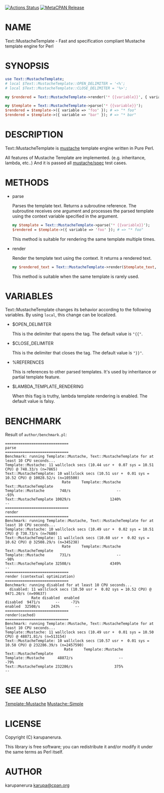 [![Actions Status](https://github.com/karupanerura/Text-MustacheTemplate/actions/workflows/test.yml/badge.svg)](https://github.com/karupanerura/Text-MustacheTemplate/actions) [![MetaCPAN Release](https://badge.fury.io/pl/Text-MustacheTemplate.svg)](https://metacpan.org/release/Text-MustacheTemplate)
# NAME

Text::MustacheTemplate - Fast and specification compliant Mustache template engine for Perl

# SYNOPSIS

```perl
use Text::MustacheTemplate;
# local $Text::MustacheTemplate::OPEN_DELIMITER = '<%';
# local $Text::MustacheTemplate::CLOSE_DELIMITER = '%>';

my $rendered = Text::MustacheTemplate->render('* {{variable}}', { variable => 'foo' }); # => "* foo"

my $template = Text::MustacheTemplate->parse('* {{variable}}');
$rendered = $template->({ variable => 'foo' }); # => "* foo"
$rendered = $template->({ variable => 'bar' }); # => "* bar"
```

# DESCRIPTION

Text::MustacheTemplate is [mustache](https://mustache.github.io/) template engine written in Pure Perl.

All features of Mustache Template are implemented. (e.g. inheritance, lambda, etc..)
And it is passed all [mustache/spec](https://github.com/mustache/spec) test cases.

# METHODS

- parse

    Parses the template text. Returns a subroutine reference.
    The subroutine receives one argument and processes the parsed template using the context variable specified in the argument.

    ```perl
    my $template = Text::MustacheTemplate->parse('* {{variable}}');
    $rendered = $template->({ variable => 'foo' }); # => "* foo"
    ```

    This method is suitable for rendering the same template multiple times.

- render

    Render the template text using the context.
    It returns a rendered text. 

    ```perl
    my $rendered_text = Text::MustacheTemplate->render($template_text, $context);
    ```

    This method is suitable when the same template is rarely used.

# VARIABLES

Text::MustacheTemplate changes its behavior according to the following variables.
By using `local`, this change can be localized.

- $OPEN\_DELIMITER

    This is the delimiter that opens the tag.
    The default value is `"{{"`.

- $CLOSE\_DELIMITER

    This is the delimiter that closes the tag.
    The default value is `"}}"`.

- %REFERENCES

    This is references to other parsed templates.
    It's used by inheritance or partial template feature.

- $LAMBDA\_TEMPLATE\_RENDERING

    When this flag is truthy, lambda template rendering is enabled.
    The default value is falsy.

# BENCHMARK

Result of `author/benchmark.pl`:

```
=============================
parse
=============================
Benchmark: running Template::Mustache, Text::MustacheTemplate for at least 10 CPU seconds...
Template::Mustache: 11 wallclock secs (10.44 usr +  0.07 sys = 10.51 CPU) @ 748.33/s (n=7865)
Text::MustacheTemplate: 10 wallclock secs (10.51 usr +  0.01 sys = 10.52 CPU) @ 10028.52/s (n=105500)
                          Rate     Template::Mustache Text::MustacheTemplate
Template::Mustache       748/s                     --                   -93%
Text::MustacheTemplate 10029/s                  1240%                     --
=============================
render
=============================
Benchmark: running Template::Mustache, Text::MustacheTemplate for at least 10 CPU seconds...
Template::Mustache: 10 wallclock secs (10.49 usr +  0.02 sys = 10.51 CPU) @ 730.73/s (n=7680)
Text::MustacheTemplate: 11 wallclock secs (10.60 usr +  0.02 sys = 10.62 CPU) @ 32508.29/s (n=345238)
                          Rate     Template::Mustache Text::MustacheTemplate
Template::Mustache       731/s                     --                   -98%
Text::MustacheTemplate 32508/s                  4349%                     --
=============================
render (contextual optimization)
=============================
Benchmark: running disabled for at least 10 CPU seconds...
  disabled: 11 wallclock secs (10.50 usr +  0.02 sys = 10.52 CPU) @ 9471.20/s (n=99637)
            Rate disabled  enabled
disabled  9471/s       --     -71%
enabled  32508/s     243%       --
=============================
render(cached)
=============================
Benchmark: running Template::Mustache, Text::MustacheTemplate for at least 10 CPU seconds...
Template::Mustache: 11 wallclock secs (10.49 usr +  0.01 sys = 10.50 CPU) @ 48871.81/s (n=513154)
Text::MustacheTemplate: 10 wallclock secs (10.57 usr +  0.01 sys = 10.58 CPU) @ 232286.39/s (n=2457590)
                           Rate     Template::Mustache Text::MustacheTemplate
Template::Mustache      48872/s                     --                   -79%
Text::MustacheTemplate 232286/s                   375%                     --
```

# SEE ALSO

[Template::Mustache](https://metacpan.org/pod/Template%3A%3AMustache) [Mustache::Simple](https://metacpan.org/pod/Mustache%3A%3ASimple)

# LICENSE

Copyright (C) karupanerura.

This library is free software; you can redistribute it and/or modify
it under the same terms as Perl itself.

# AUTHOR

karupanerura <karupa@cpan.org>
